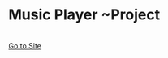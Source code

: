 <h1>Music Player ~Project</h1>
<br>
<a href="https://66e4249cb170be0737eb727d--verdant-bunny-518386.netlify.app">Go to Site</a>

